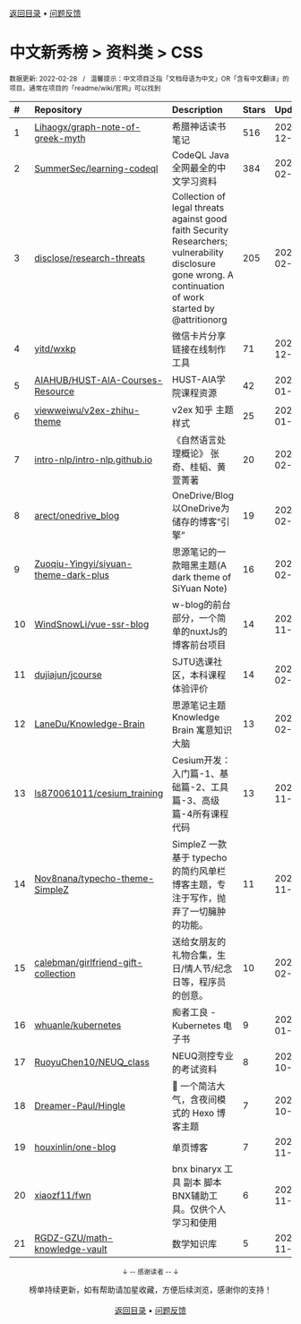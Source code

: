 <a href="https://github.com/GrowingGit/GitHub-Chinese-Top-Charts#github中文排行榜">返回目录</a> • <a href="/content/docs/feedback.md">问题反馈</a>

# 中文新秀榜 > 资料类 > CSS
<sub>数据更新: 2022-02-28&nbsp;&nbsp;&nbsp;/&nbsp;&nbsp;&nbsp;温馨提示：中文项目泛指「文档母语为中文」OR「含有中文翻译」的项目，通常在项目的「readme/wiki/官网」可以找到</sub>

|#|Repository|Description|Stars|Updated|Created|
|:-|:-|:-|:-|:-|:-|
|1|[Lihaogx/graph-note-of-greek-myth](https://github.com/Lihaogx/graph-note-of-greek-myth)|希腊神话读书笔记|516|2021-12-13|2021-08-01|
|2|[SummerSec/learning-codeql](https://github.com/SummerSec/learning-codeql)|CodeQL Java 全网最全的中文学习资料|384|2022-02-17|2021-03-11|
|3|[disclose/research-threats](https://github.com/disclose/research-threats)|Collection of legal threats against good faith Security Researchers; vulnerability disclosure gone wrong. A continuation of work started by @attritionorg|205|2022-02-12|2021-04-05|
|4|[yitd/wxkp](https://github.com/yitd/wxkp)|微信卡片分享链接在线制作工具|71|2021-12-11|2021-08-14|
|5|[AIAHUB/HUST-AIA-Courses-Resource](https://github.com/AIAHUB/HUST-AIA-Courses-Resource)|HUST-AIA学院课程资源|42|2022-01-17|2021-05-10|
|6|[viewweiwu/v2ex-zhihu-theme](https://github.com/viewweiwu/v2ex-zhihu-theme)|v2ex 知乎 主题样式|25|2022-01-06|2021-12-06|
|7|[intro-nlp/intro-nlp.github.io](https://github.com/intro-nlp/intro-nlp.github.io)|《自然语言处理概论》  张奇、桂韬、黄萱菁著|20|2022-02-15|2021-05-25|
|8|[arect/onedrive_blog](https://github.com/arect/onedrive_blog)|OneDrive/Blog 以OneDrive为储存的博客“引擎”|19|2022-02-12|2021-12-10|
|9|[Zuoqiu-Yingyi/siyuan-theme-dark-plus](https://github.com/Zuoqiu-Yingyi/siyuan-theme-dark-plus)|思源笔记的一款暗黑主题(A dark theme of SiYuan Note)|16|2022-02-27|2021-12-24|
|10|[WindSnowLi/vue-ssr-blog](https://github.com/WindSnowLi/vue-ssr-blog)|w-blog的前台部分，一个简单的nuxtJs的博客前台项目|14|2021-11-23|2021-07-19|
|11|[dujiajun/jcourse](https://github.com/dujiajun/jcourse)|SJTU选课社区，本科课程体验评价|14|2022-02-22|2021-05-29|
|12|[LaneDu/Knowledge-Brain](https://github.com/LaneDu/Knowledge-Brain)|思源笔记主题 Knowledge Brain 寓意知识大脑|13|2022-02-27|2021-07-04|
|13|[ls870061011/cesium_training](https://github.com/ls870061011/cesium_training)|Cesium开发：入门篇-1、基础篇-2、工具篇-3、高级篇-4所有课程代码|13|2021-11-06|2021-04-30|
|14|[Nov8nana/typecho-theme-SimpleZ](https://github.com/Nov8nana/typecho-theme-SimpleZ)|SimpleZ 一款基于 typecho 的简约风单栏博客主题，专注于写作，抛弃了一切臃肿的功能。|11|2021-11-16|2021-06-21|
|15|[calebman/girlfriend-gift-collection](https://github.com/calebman/girlfriend-gift-collection)|送给女朋友的礼物合集，生日/情人节/纪念日等，程序员的创意。|10|2022-02-11|2022-02-10|
|16|[whuanle/kubernetes](https://github.com/whuanle/kubernetes)|痴者工良 - Kubernetes 电子书|9|2022-01-22|2021-05-20|
|17|[RuoyuChen10/NEUQ_class](https://github.com/RuoyuChen10/NEUQ_class)|NEUQ测控专业的考试资料|8|2021-10-16|2021-09-05|
|18|[Dreamer-Paul/Hingle](https://github.com/Dreamer-Paul/Hingle)|🎈 一个简洁大气，含夜间模式的 Hexo 博客主题|7|2021-10-24|2021-10-24|
|19|[houxinlin/one-blog](https://github.com/houxinlin/one-blog)|单页博客|7|2021-11-26|2021-10-20|
|20|[xiaozf11/fwn](https://github.com/xiaozf11/fwn)|bnx binaryx 工具 副本 脚本 BNX辅助工具。仅供个人学习和使用|6|2021-11-09|2021-11-09|
|21|[RGDZ-GZU/math-knowledge-vault](https://github.com/RGDZ-GZU/math-knowledge-vault)|数学知识库|5|2021-11-29|2021-10-22|

<div align="center">
    <p><sub>↓ -- 感谢读者 -- ↓</sub></p>
    榜单持续更新，如有帮助请加星收藏，方便后续浏览，感谢你的支持！
</div>

<br/>

<div align="center"><a href="https://github.com/GrowingGit/GitHub-Chinese-Top-Charts#github中文排行榜">返回目录</a> • <a href="/content/docs/feedback.md">问题反馈</a></div>
